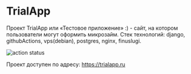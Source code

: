 # TrialApp

Проект TrialApp или «Тестовое приложение» :) - сайт, на котором пользователи могут оформить микрозайм.
Стек технологий:
django, githubActions, vps(debian), postgres, nginx, finuslugi.

![action status](https://github.com/D191001/TrialApp/actions/workflows/github-actions-demo.yml/badge.svg)

Проект доступен по адресу: https://trialapp.ru
